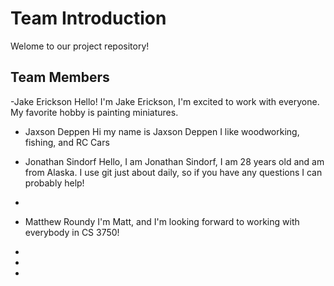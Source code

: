 # Team Introduction

Welome to our project repository!

## Team Members


-Jake Erickson
    Hello! I'm Jake Erickson, I'm excited to work with everyone. My favorite hobby is painting miniatures.

- Jaxson Deppen Hi my name is Jaxson Deppen I like woodworking, fishing, and RC Cars

- Jonathan Sindorf
  Hello, I am Jonathan Sindorf, I am 28 years old and am from Alaska. I use git just about daily, so if you have any questions I can probably help!
-
- Matthew Roundy
I'm Matt, and I'm looking forward to working with everybody in CS 3750!
-
-
-
